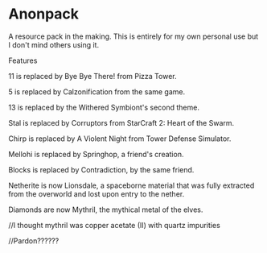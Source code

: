 # Anonpack
A resource pack in the making. This is entirely for my own personal use but I don't mind others using it.



Features


11 is replaced by Bye Bye There! from Pizza Tower.

5 is replaced by Calzonification from the same game.

13 is replaced by the Withered Symbiont's second theme.

Stal is replaced by Corruptors from StarCraft 2: Heart of the Swarm.

Chirp is replaced by A Violent Night from Tower Defense Simulator.

Mellohi is replaced by Springhop, a friend's creation.

Blocks is replaced by Contradiction, by the same friend.


Netherite is now Lionsdale, a spaceborne material that was fully extracted from the overworld and lost upon entry to the nether.

Diamonds are now Mythril, the mythical metal of the elves.

//I thought mythril was copper acetate (II) with quartz impurities

//Pardon??????
